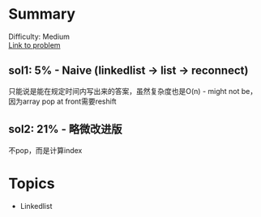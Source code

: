 # Summary
Difficulty: Medium<br/>
[Link to problem](https://leetcode.com/problems/reorder-list/)<br/>
## sol1: 5% - Naive (linkedlist -> list -> reconnect)
只能说是能在规定时间内写出来的答案，虽然复杂度也是O(n) - might not be，因为array pop at front需要reshift
## sol2: 21% - 略微改进版
不pop，而是计算index
# Topics
- Linkedlist
